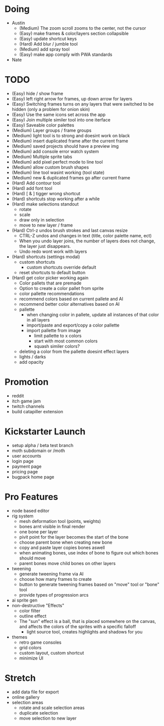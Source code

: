 # Doing
- Austin
    - (Medium) The zoom scroll zooms to the center, not the cursor
    - (Easy) make frames & color/layers section collapsible
    - (Easy) update shortcut keys
    - (Hard) Add blur / jumble tool
    - (Medium) add spray tool
    - (Easy) make app comply with PWA standards
- Nate

# TODO
- (Easy) hide / show frame
- (Easy) left right arrow for frames, up down arrow for layers
- (Easy) Switching frames turns on any layers that were switched to be hidden (only a problem for onion skin)
- (Easy) Use the same icons set across the app
- (Easy) Join multiple similer tool into one iterface
- (Easy) Saveable color palettes 
- (Medium) Layer groups / frame groups
- (Medium) light tool is to strong and doesint work on black
- (Medium) insert duplicated frame after the current frame
- (Medium) saved projects should have a preview img
- (Medium) add console error watch system
- (Medium) Multiple sprite tabs
- (Medium) add pixel perfect mode to line tool
- (Medium) allow custom brush shapes 
- (Medium) line tool wasint working (tool state)
- (Medium) new & duplicated frames go after current frame 
- (Hard) Add contour tool 
- (Hard) add font tool
- (Hard) [ & ] tigger wrong shortcut
- (Hard) shortcuts stop working after a while
- (Hard) make selections standout
    - rotate
    - scale
    - draw only in selection
    - move to new layer / frame
- (Hard) Ctrl-z undos brush strokes and last canvas resize
    - CTRL-Z undos and changes in text (title, color palette name, ect)
    - When you undo layer joins, the number of layers does not change, the layer just disappears.
    - Undo redo wont work with layers
- (Hard) shortcuts (settings modal)
    - custom shortcuts 
        - custom shortcuts override default
    - reset shortcuts to default button 
- (Hard) get color picker working again
    - Color pallets that are premade
    - Option to create a color pallet from sprite
    - color pallette recommendations 
    - recommend colors based on current pallete and AI 
    - recommend better color alternatives based on AI 
    - pallette 
        - when changing color in pallete, update all instances of that color in all layers 
        - import/paste and export/copy a color pallette 
        - import pallette from image 
            - limit pallette to x colors
            - start with most common colors
            - squash similer colors?
    - deleting a color from the pallette doesint effect layers
    - lights / darks 
    - add opacity 

# Promotion
- reddit
- itch game jam
- twitch channels
- build catapiller extension

# Kickstarter Launch
- setup alpha / beta test branch
- moth subdomain or /moth
- user accounts
- login page
- payment page
- pricing page
- bugpack home page

# Pro Features
- node based editor
- rig system 
    - mesh deformation tool (points, weights)
    - bones arnt visible in final render
    - one bone per layer
    - pivit point for the layer becomes the start of the bone
    - choose parent bone when creating new bone
    - copy and paste layer copies bones aswell
    - when animating bones, use index of bone to figure out which bones should move
    - parent bones move child bones on other layers
- tweening
    - generate tweening frame via AI
    - choose how many frames to create
    - button to generate tweening frames based on "move" tool or "bone" tool
    - provide types of progression arcs
- ai sprite gen
- non-destructive "Effects"
    - color filter
    - outline effect
    - The "sun" effect is a ball, that is placed somewhere on the canvas, and affects the colors of the sprites with a specific falloff
        - light source tool, creates highlights and shadows for you 
- themes
    - retro game consoles
    - grid colors
    - custom layout, custom shortcut
    - minimize UI

# Stretch 
- add data file for export
- online gallery 
- selection areas
    - rotate and scale selection areas
    - duplicate selection 
    - move selection to new layer

